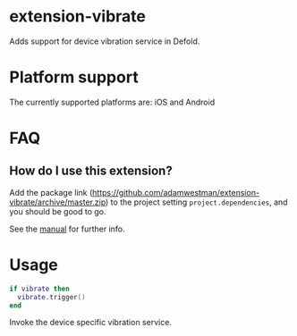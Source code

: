 # extension-vibrate

Adds support for device vibration service in Defold.

# Platform support

The currently supported platforms are: iOS and Android


# FAQ

## How do I use this extension?

Add the package link (https://github.com/adamwestman/extension-vibrate/archive/master.zip)
to the project setting `project.dependencies`, and you should be good to go.

See the [manual](http://www.defold.com/manuals/libraries/) for further info.


# Usage

```lua
if vibrate then
  vibrate.trigger()
end
```
Invoke the device specific vibration service.

